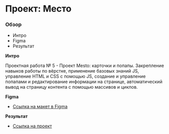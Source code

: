 # Проект: Место

### Обзор

* Интро
* Figma
* Результат

**Интро**

Проектная работа № 5 - Проект Mesto: карточки и попапы. Закрепление навыков работы по вёрстке, применение базовых знаний JS, управление HTML и CSS с помощью JS, создание и управление попапами и редактирование информации на странице, автоматический вывод на страницу контента с помощью массивов и циклов.

**Figma**

* [Ссылка на макет в Figma](https://www.figma.com/file/2cn9N9jSkmxD84oJik7xL7/JavaScript.-Sprint-4?node-id=0%3A1)

**Результат**

* [Ссылка на проект](https://emalofeev.github.io/mesto/)
